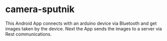 # camera-sputnik

This Android App connects with an arduino device via Bluetooth and get images taken by the device.
Next the App sends the images to a server via Rest communications.


